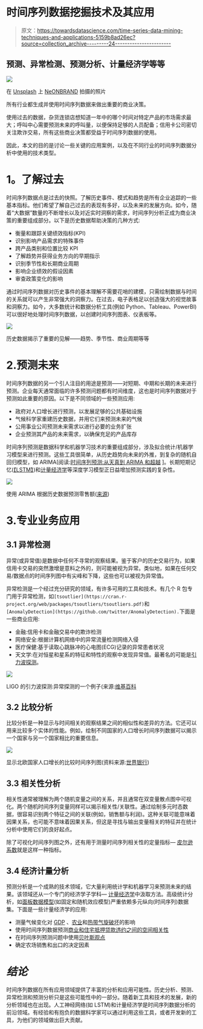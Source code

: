 # 时间序列数据挖掘技术及其应用

> 原文：<https://towardsdatascience.com/time-series-data-mining-techniques-and-applications-5159b8ad26ec?source=collection_archive---------24----------------------->

## 预测、异常检测、预测分析、计量经济学等等

![](img/658986089b716ed88dbe7cf96da19f9c.png)

在 [Unsplash](https://unsplash.com?utm_source=medium&utm_medium=referral) 上 [NeONBRAND](https://unsplash.com/@neonbrand?utm_source=medium&utm_medium=referral) 拍摄的照片

所有行业都生成并使用时间序列数据来做出重要的商业决策。

使用过去的数据，杂货连锁店想知道一年中的哪个时间对特定产品的市场需求最大；呼叫中心需要预测未来的呼叫量，以便保持足够的人员配备；信用卡公司密切关注欺诈交易，所有这些商业决策都受益于时间序列数据的使用。

因此，本文的目的是讨论一些关键的应用案例，以及在不同行业的时间序列数据分析中使用的技术类型。

# **1。了解过去**

时间序列数据点是过去的快照。了解历史事件、模式和趋势是所有企业追踪的一些基本指标。他们希望了解自己过去的表现有多好，以及未来的发展方向。如今，随着“大数据”数量的不断增长以及对近实时洞察的需求，时间序列分析正成为商业决策的重要组成部分。以下是历史数据帮助决策的几种方式:

*   衡量和跟踪关键绩效指标(KPI)
*   识别影响产品需求的特殊事件
*   跨产品类别和位置比较 KPI
*   了解趋势并获得业务方向的早期指示
*   识别季节性和长期商业周期
*   影响企业绩效的假设因素
*   审查政策变化的影响

通过时间序列数据对历史事件的基本理解不需要花哨的建模，只需绘制数据与时间的关系就可以产生非常强大的洞察力。在过去，电子表格足以创造强大的视觉故事和洞察力。如今，大多数统计和数据分析工具(例如 Python、Tableau、PowerBI)可以很好地处理时间序列数据，以创建时间序列图表、仪表板等。

![](img/ffc706c8f7889f643ccfa85a50b3b6cc.png)

历史数据揭示了重要的见解——趋势、季节性、商业周期等等

# 2.预测未来

时间序列数据的另一个引人注目的用途是预测——对短期、中期和长期的未来进行预测。企业每天通常面临的许多预测问题都有时间维度，这也是时间序列数据对于预测如此重要的原因。以下是不同领域的一些预测应用:

*   政府对人口增长进行预测，以发展足够的公共基础设施
*   气候科学家重建历史数据，并用它们来预测未来的气候
*   公用事业公司预测未来需求以进行必要的业务扩张
*   企业预测其产品的未来需求，以确保充足的产品库存

时间序列预测是数据科学和机器学习技术的重要组成部分，涉及拟合统计/机器学习模型来进行预测。这些工具很简单，从历史趋势向未来的外推，到复杂的随机自回归模型，如 ARIMA[阅读:[时间序列预测:从天真到 ARIMA 和超越](/time-series-forecasting-from-naive-to-arima-and-beyond-ef133c485f94) ]。长期短期记忆([【LSTM】](https://machinelearningmastery.com/how-to-develop-lstm-models-for-time-series-forecasting/))和[计量经济学](/econometrics-101-for-data-scientists-584f4f879c4f)等深度学习模型正日益增加预测实践的复杂性。

![](img/e581402c5c3a970338368cd34533c9d7.png)

使用 ARIMA 根据历史数据预测零售额([来源](/time-series-forecasting-from-naive-to-arima-and-beyond-ef133c485f94))

# 3.专业业务应用

## 3.1 异常检测

异常(或异常值)是数据中任何不寻常的观察结果。鉴于客户的历史交易行为，如果信用卡交易的突然激增是意料之外的，则可能被视为异常。类似地，如果在任何交易/数据点的时间序列图中有尖峰和下降，这些也可以被视为异常值。

异常检测是一个经过充分研究的领域，有许多可用的工具和技术。有几个 R 包专门用于异常检测，如`[tsoutlier](https://cran.r-project.org/web/packages/tsoutliers/tsoutliers.pdf)`和`[AnomalyDetection](https://github.com/twitter/AnomalyDetection).`下面是一些商业应用:

*   金融:信用卡和金融交易中的欺诈检测
*   网络安全:根据计算机网络中的异常流量检测网络入侵
*   医疗保健:基于读取心跳脉冲的心电图(ECG)记录的异常患者状况
*   天文学:在对恒星和星系的特征和特性的观察中发现异常值。最著名的可能是[引力波探测](https://en.wikipedia.org/wiki/First_observation_of_gravitational_waves)。

![](img/ec93d14cd662e33a2e0ecc8ee45d1fbb.png)

LIGO 的引力波探测:异常探测的一个例子(来源:[维基百科](https://en.wikipedia.org/wiki/First_observation_of_gravitational_waves)

## 3.2 比较分析

比较分析是一种显示与时间相关的观察结果之间的相似性和差异的方法。它还可以用来比较多个实体的性能。例如，绘制不同国家的人口增长时间序列数据可以揭示一个国家与另一个国家相比的重要信息。

![](img/c89f47f3826b621967525b794e4a1eb6.png)

显示北欧国家人口增长的比较时间序列图(资料来源:[世界银行](https://data.worldbank.org/indicator/SP.POP.TOTL?end=2018&locations=SE-DK-NO-FI&start=1977&view=chart))

## 3.3 相关性分析

相关性通常被理解为两个随机变量之间的关系，并且通常在双变量散点图中可视化。两个随机时间序列变量同样可以揭示相关性/关联性。通过绘制多元时态数据，很容易识别两个特征之间的关联(例如，销售额与利润)。这种关联可能意味着因果关系，也可能不意味着因果关系，但这是寻找与输出变量相关的特征并在统计分析中使用它们的良好起点。

除了可视化时间序列图之外，还有用于测量时间序列相关性的定量指标— [皮尔逊系数](https://en.wikipedia.org/wiki/Pearson_correlation_coefficient)就是这样一种指标。

## 3.4 经济计量分析

预测分析是一个成熟的技术领域，它大量利用统计学和机器学习来预测未来的结果。该领域还从一个专门的经济学子学科— [计量经济学](/econometrics-101-for-data-scientists-584f4f879c4f)中汲取方法。高级统计分析，如[面板数据模型](/panel-data-regression-a-powerful-time-series-modeling-technique-7509ce043fa8)(如固定和随机效应模型)严重依赖多元纵向(时间序列)数据集。下面是一些计量经济学的应用:

*   测量气候变化对 [GDP](https://agupubs.onlinelibrary.wiley.com/doi/full/10.1029/2018EF000922) 、[农业](https://www.tandfonline.com/doi/abs/10.1080/17565529.2014.989189?journalCode=tcld20)和[热带气旋破坏](https://www.nature.com/articles/nclimate1357)的影响
*   使用时间序列数据预测[商业和住宅抵押贷款违约之间的空间相关性](https://www.sciencedirect.com/science/article/abs/pii/S0304407619300752)
*   在时间序列预测问题中使用[贝叶斯观点](https://www.sciencedirect.com/science/article/abs/pii/S0304407618302112)
*   确定农场销售和出口的决定因素

# *结论*

时间序列数据在所有应用领域提供了丰富的分析和应用可能性。历史分析、预测、异常检测和预测分析只是这些可能性中的一部分。随着新工具和技术的发展，新的分析领域也在出现。人工神经网络(如 LSTM)和计量经济学是时间序列数据分析的前沿领域。有经验和有抱负的数据科学家可以通过利用这些工具，或者开发新的工具，为他们的领域做出巨大贡献。